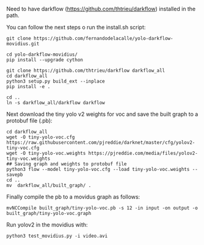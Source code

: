 Need to have darkflow (https://github.com/thtrieu/darkflow) installed in the path.

You can follow the next steps o run the install.sh script: 
```
git clone https://github.com/fernandodelacalle/yolo-darkflow-movidius.git

cd yolo-darkflow-movidius/
pip install --upgrade cython

git clone https://github.com/thtrieu/darkflow darkflow_all
cd darkflow_all
python3 setup.py build_ext --inplace
pip install -e .

cd ..
ln -s darkflow_all/darkflow darkflow
```

Next download the tiny yolo v2 weights for voc and save the built graph to a protobuf file (.pb):

```
cd darkflow_all
wget -O tiny-yolo-voc.cfg https://raw.githubusercontent.com/pjreddie/darknet/master/cfg/yolov2-tiny-voc.cfg
wget -O tiny-yolo-voc.weights https://pjreddie.com/media/files/yolov2-tiny-voc.weights
## Saving graph and weights to protobuf file
python3 flow --model tiny-yolo-voc.cfg --load tiny-yolo-voc.weights --savepb
cd ..
mv  darkflow_all/built_graph/ . 
```

Finally compile the pb to a movidus graph as follows:
```
mvNCCompile built_graph/tiny-yolo-voc.pb -s 12 -in input -on output -o built_graph/tiny-yolo-voc.graph
```

Run yolov2 in the movidius with:
```
python3 test_movidius.py -i video.avi
```
